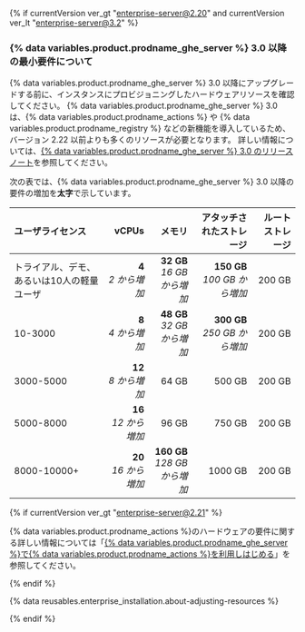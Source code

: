 {% if currentVersion ver_gt "enterprise-server@2.20" and currentVersion ver_lt "enterprise-server@3.2" %}

### {% data variables.product.prodname_ghe_server %} 3.0 以降の最小要件について

{% data variables.product.prodname_ghe_server %} 3.0 以降にアップグレードする前に、インスタンスにプロビジョニングしたハードウェアリソースを確認してください。 {% data variables.product.prodname_ghe_server %} 3.0 は、{% data variables.product.prodname_actions %} や {% data variables.product.prodname_registry %} などの新機能を導入しているため、バージョン 2.22 以前よりも多くのリソースが必要となります。 詳しい情報については、[{% data variables.product.prodname_ghe_server %} 3.0 のリリースノート](/enterprise-server@3.0/admin/release-notes)を参照してください。

次の表では、{% data variables.product.prodname_ghe_server %} 3.0 以降の要件の増加を**太字**で示しています。

| ユーザライセンス               |                        vCPUs |                                  メモリ |                         アタッチされたストレージ | ルートストレージ |
|:---------------------- | ----------------------------:| ------------------------------------:| ------------------------------------:| --------:|
| トライアル、デモ、あるいは10人の軽量ユーザ |   **4**<br/>_2 から増加_ |   **32 GB**<br/>_16 GB から増加_ | **150 GB**<br/>_100 GB から増加_ |   200 GB |
| 10-3000                |   **8**<br/>_4 から増加_ |   **48 GB**<br/>_32 GB から増加_ | **300 GB**<br/>_250 GB から増加_ |   200 GB |
| 3000-5000              |  **12**<br/>_8 から増加_ |                                64 GB |                               500 GB |   200 GB |
| 5000-8000              | **16**<br/>_12 から増加_ |                                96 GB |                               750 GB |   200 GB |
| 8000-10000+            | **20**<br/>_16 から増加_ | **160 GB**<br/>_128 GB から増加_ |                              1000 GB |   200 GB |

{% if currentVersion ver_gt "enterprise-server@2.21" %}

{% data variables.product.prodname_actions %}のハードウェアの要件に関する詳しい情報については「[{% data variables.product.prodname_ghe_server %}で{% data variables.product.prodname_actions %}を利用しはじめる](/admin/github-actions/getting-started-with-github-actions-for-github-enterprise-server#review-hardware-considerations)」を参照してください。

{% endif %}

{% data reusables.enterprise_installation.about-adjusting-resources %}

{% endif %}
